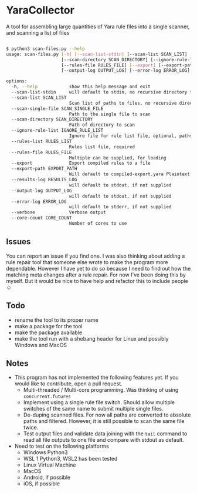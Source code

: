 # YaraCollector
A tool for assembling large quantities of Yara rule files into a single scanner, and scanning a list of files 

```bash

$ python3 scan-files.py --help
usage: scan-files.py [-h] [--scan-list-stdin] [--scan-list SCAN_LIST] [--scan-single-file SCAN_SINGLE_FILE]
                     [--scan-directory SCAN_DIRECTORY] [--ignore-rule-list IGNORE_RULE_LIST] [--rules-list RULES_LIST]
                     [--rules-file RULES_FILE] [--export] [--export-path EXPORT_PATH] [--results-log RESULTS_LOG]
                     [--output-log OUTPUT_LOG] [--error-log ERROR_LOG] [--verbose] [--core-count CORE_COUNT]

options:
  -h, --help            show this help message and exit
  --scan-list-stdin     will default to stdin, no recursive directory traversal
  --scan-list SCAN_LIST
                        Scan list of paths to files, no recursive directory traversal
  --scan-single-file SCAN_SINGLE_FILE
                        Path to the single file to scan
  --scan-directory SCAN_DIRECTORY
                        Path of directory to scan
  --ignore-rule-list IGNORE_RULE_LIST
                        Ignore file for rule list file, optional, paths of rules
  --rules-list RULES_LIST
                        Rules list file, required
  --rules-file RULES_FILE
                        Multiple can be supplied, for loading
  --export              Export compiled rules to a file
  --export-path EXPORT_PATH
                        Will default to compiled-export.yara Plaintext will not be assembled in a file.
  --results-log RESULTS_LOG
                        will default to stdout, if not supplied
  --output-log OUTPUT_LOG
                        will default to stdout, if not supplied
  --error-log ERROR_LOG
                        will default to stderr, if not supplied
  --verbose             Verbose output
  --core-count CORE_COUNT
                        Number of cores to use

```

## Issues
You can report an issue if you find one. I was also thinking about adding a rule repair tool that someone else wrote to make the program more dependable. However I have yet to do so because I need to find out how the matching meta changes after a rule repair. For now I've been doing this by myself. But it would be nice to have help and refactor this to include people ☺

## Todo
- rename the tool to its proper name
- make a package for the tool
- make the package available
- make the tool run with a shebang header for Linux and possibly Windows and MacOS

## Notes
- This program has not implemented the following features yet. If you would like to contribute, open a pull request.
  - Multi-threaded / Multi-core programming. Was thinking of using `concurrent.futures`
  - Implement using a single rule file switch. Should allow multiple switches of the same name to submit multiple single files.
  - De-duping scanned files. For now all paths are converted to absolute paths and filtered. However, it is still possible to scan the same file twice.
  - Test output files and validate data joining with the `tail` command to read all file outputs to one file and compare with stdout as default.
- Need to test on the following platforms
  - Windows Python3
  - WSL 1 Python3, WSL2 has been tested
  - Linux Virtual Machine
  - MacOS
  - Android, if possible
  - iOS, if possible
  
